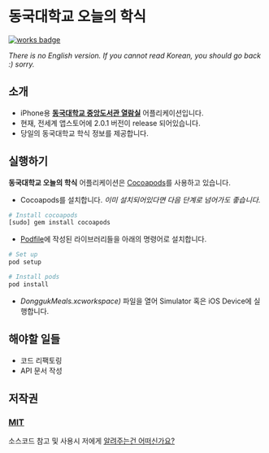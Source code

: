 # 동국대학교 오늘의 학식
[![works badge](https://cdn.rawgit.com/nikku/works-on-my-machine/v0.2.0/badge.svg)](https://github.com/nikku/works-on-my-machine)

_There is no English version. If you cannot read Korean, you should go back :) sorry._

## 소개
* iPhone용 **[동국대학교 중앙도서관 열람실](https://itunes.apple.com/app/id875569115)** 어플리케이션입니다.
* 현재, 전세계 앱스토어에 2.0.1 버전이 release 되어있습니다.
* 당일의 동국대학교 학식 정보를 제공합니다.

## 실행하기

**동국대학교 오늘의 학식** 어플리케이션은 [Cocoapods](http://cocoapods.org)를 사용하고 있습니다. 

* Cocoapods를 설치합니다. *이미 설치되어있다면 다음 단계로 넘어가도 좋습니다.*

```bash
# Install cocoapods
[sudo] gem install cocoapods
```

* [Podfile](https://github.com/DarrenLine/DonggukLibrary/blob/develop/Podfile)에 작성된  라이브러리들을 아래의 명령어로 설치합니다.

```bash
# Set up
pod setup

# Install pods
pod install
```

* *DonggukMeals.xcworkspace)* 파일을 열어 Simulator 혹은 iOS Device에 실행합니다.

## 해야할 일들
* 코드 리팩토링
* API 문서 작성 

## 저작권
### [MIT](https://github.com/DarrenLine/DonggukLibrary/blob/develop/LICENSE)
소스코드 참고 및 사용시 저에게 [알려주는건 어떠신가요?](mailto:koreandarren@gmail.com)